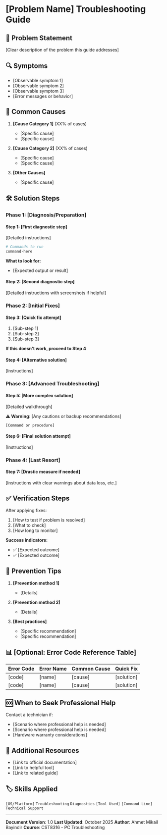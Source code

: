 # [Problem Name] Troubleshooting Guide

## 📌 Problem Statement

[Clear description of the problem this guide addresses]

## 🔍 Symptoms

- [Observable symptom 1]
- [Observable symptom 2]
- [Observable symptom 3]
- [Error messages or behavior]

## 🎯 Common Causes

1. **[Cause Category 1]** (XX% of cases)
   - [Specific cause]
   - [Specific cause]

2. **[Cause Category 2]** (XX% of cases)
   - [Specific cause]
   - [Specific cause]

3. **[Other Causes]**
   - [Specific cause]

## 🛠️ Solution Steps

### Phase 1: [Diagnosis/Preparation]

#### Step 1: [First diagnostic step]
[Detailed instructions]

```bash
# Commands to run
command-here
```

**What to look for:**
- [Expected output or result]

#### Step 2: [Second diagnostic step]
[Detailed instructions with screenshots if helpful]

### Phase 2: [Initial Fixes]

#### Step 3: [Quick fix attempt]
1. [Sub-step 1]
2. [Sub-step 2]
3. [Sub-step 3]

**If this doesn't work, proceed to Step 4**

#### Step 4: [Alternative solution]
[Instructions]

### Phase 3: [Advanced Troubleshooting]

#### Step 5: [More complex solution]
[Detailed walkthrough]

**⚠️ Warning**: [Any cautions or backup recommendations]

```
[Command or procedure]
```

#### Step 6: [Final solution attempt]
[Instructions]

### Phase 4: [Last Resort]

#### Step 7: [Drastic measure if needed]
[Instructions with clear warnings about data loss, etc.]

## ✅ Verification Steps

After applying fixes:
1. [How to test if problem is resolved]
2. [What to check]
3. [How long to monitor]

**Success indicators:**
- ✅ [Expected outcome]
- ✅ [Expected outcome]

## 🚫 Prevention Tips

1. **[Prevention method 1]**
   - [Details]

2. **[Prevention method 2]**
   - [Details]

3. **[Best practices]**
   - [Specific recommendation]
   - [Specific recommendation]

## 📊 [Optional: Error Code Reference Table]

| Error Code | Error Name | Common Cause | Quick Fix |
|-----------|-----------|--------------|-----------|
| [code] | [name] | [cause] | [solution] |
| [code] | [name] | [cause] | [solution] |

## 🆘 When to Seek Professional Help

Contact a technician if:
- [Scenario where professional help is needed]
- [Scenario where professional help is needed]
- [Hardware warranty considerations]

## 📖 Additional Resources

- [Link to official documentation]
- [Link to helpful tool]
- [Link to related guide]

## 🏷️ Skills Applied

`[OS/Platform]` `Troubleshooting` `Diagnostics` `[Tool Used]` `[Command Line]` `Technical Support`

---

**Document Version**: 1.0
**Last Updated**: October 2025
**Author**: Ahmet Mikail Bayindir
**Course**: CST8316 - PC Troubleshooting
